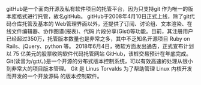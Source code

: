    gitHub是一个面向开源及私有软件项目的托管平台，因为只支持git 作为唯一的版本库格式进行托管，故名gitHub。
   gitHub于2008年4月10日正式上线，除了git代码仓库托管及基本的 Web管理界面以外，还提供了订阅、讨论组、文本渲染、在线文件编辑器、协作图谱(报表)、代码
片段分享(Gist)等功能。目前，其注册用户已经超过350万，托管版本数量也是非常之多，其中不乏知名开源项目 Ruby on Rails、jQuery、python 等。
   2018年6月4日，微软方面发出通告，正式宣布计划以 75 亿美元的股票收购软件代码托管网站 GitHub，该桩交易预计在年底完成。Git(读音为/gɪt/。)是一个开源的分布式版本控制系统，可以有效高速的处理从很小到非常大的项目版本管理。 Git 是 Linus Torvalds 为了帮助管理 Linux 内核开发而开发的一个开放源码
的版本控制软件。

